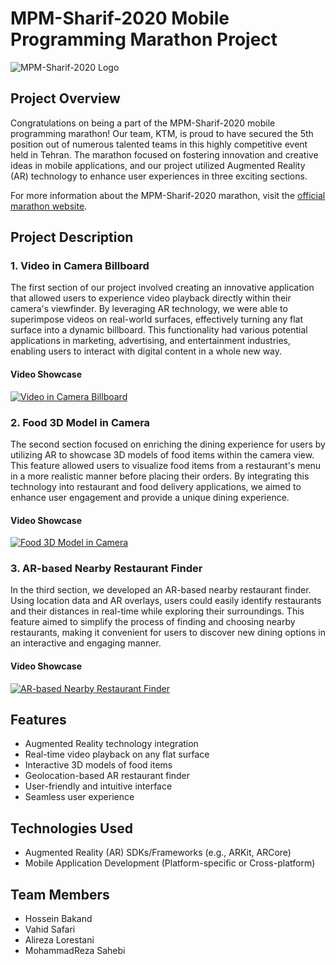 # MPM-Sharif-2020 Mobile Programming Marathon Project

![MPM-Sharif-2020 Logo](http://mpm.sharif.ir/wp-content/uploads/2021/08/logo.jpg)

## Project Overview

Congratulations on being a part of the MPM-Sharif-2020 mobile programming marathon! Our team, KTM, is proud to have secured the 5th position out of numerous talented teams in this highly competitive event held in Tehran. The marathon focused on fostering innovation and creative ideas in mobile applications, and our project utilized Augmented Reality (AR) technology to enhance user experiences in three exciting sections.

For more information about the MPM-Sharif-2020 marathon, visit the [official marathon website](http://mpm.sharif.ir/mpm8/).

## Project Description

### 1. Video in Camera Billboard

The first section of our project involved creating an innovative application that allowed users to experience video playback directly within their camera's viewfinder. By leveraging AR technology, we were able to superimpose videos on real-world surfaces, effectively turning any flat surface into a dynamic billboard. This functionality had various potential applications in marketing, advertising, and entertainment industries, enabling users to interact with digital content in a whole new way.

#### Video Showcase

[![Video in Camera Billboard](videos/Banner_AR.jpg)](videos/1.gif)

### 2. Food 3D Model in Camera

The second section focused on enriching the dining experience for users by utilizing AR to showcase 3D models of food items within the camera view. This feature allowed users to visualize food items from a restaurant's menu in a more realistic manner before placing their orders. By integrating this technology into restaurant and food delivery applications, we aimed to enhance user engagement and provide a unique dining experience.

#### Video Showcase

[![Food 3D Model in Camera](videos/Food_AR.jpg)](videos/3.gif)

### 3. AR-based Nearby Restaurant Finder

In the third section, we developed an AR-based nearby restaurant finder. Using location data and AR overlays, users could easily identify restaurants and their distances in real-time while exploring their surroundings. This feature aimed to simplify the process of finding and choosing nearby restaurants, making it convenient for users to discover new dining options in an interactive and engaging manner.

#### Video Showcase

[![AR-based Nearby Restaurant Finder](videos/Direction_AR.jpg)](videos/2.gif)

## Features

- Augmented Reality technology integration
- Real-time video playback on any flat surface
- Interactive 3D models of food items
- Geolocation-based AR restaurant finder
- User-friendly and intuitive interface
- Seamless user experience

## Technologies Used

- Augmented Reality (AR) SDKs/Frameworks (e.g., ARKit, ARCore)
- Mobile Application Development (Platform-specific or Cross-platform)

## Team Members

- Hossein Bakand
- Vahid Safari
- Alireza Lorestani
- MohammadReza Sahebi
